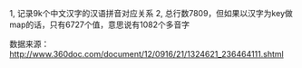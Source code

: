 1, 记录9k个中文汉字的汉语拼音对应关系
2, 总行数7809，但如果以汉字为key做map的话，只有6727个值，意思说有1082个多音字

数据来源：http://www.360doc.com/document/12/0916/21/1324621_236464111.shtml

